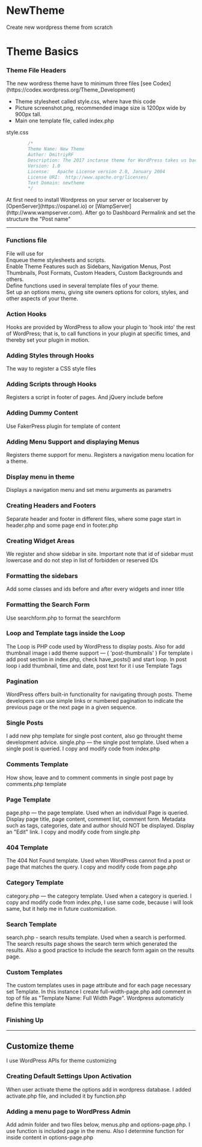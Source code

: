 # NewTheme
Create new wordpress theme from scratch

<h1>Theme Basics</h1>
<h3>Theme File Headers</h3>
The new wordress theme have to minimum three files [see Codex](https://codex.wordpress.org/Theme_Development)
<ul>
    <li>Theme stylesheet called style.css, where have this code</li>
    <li>Picture screenshot.png, recommended image size is 1200px wide by 900px tall. </li>
    <li>Main one template file, called index.php </li>
</ul>
<p>style.css</p>

```css
        /*
        Theme Name: New Theme
        Author: DmitriyRF
        Description: The 2017 inctanse theme for WordPress takes us back to <br> the blog, featuring a full range of post formats, each displayed beautifully in their own unique way.
        Version: 1.0
        License:   Apache License version 2.0, January 2004
        License URI:  http://www.apache.org/licenses/
        Text Domain: newtheme
        */
```

<p>At first need to install Wordpress on your server or localserver by [OpenServer](https://ospanel.io) or [WampServer](http://www.wampserver.com). After go to Dashboard Permalink and set the structure the "Post name" </p>
<hr>
<h3>Functions file</h3>
<p>File will use for <br>
Enqueue theme stylesheets and scripts. <br> 
Enable Theme Features such as Sidebars, Navigation Menus, Post Thumbnails, Post Formats, Custom Headers, Custom Backgrounds and others. <br>
Define functions used in several template files of your theme. <br>
Set up an options menu, giving site owners options for colors, styles, and other aspects of your theme.</p>
<h3>Action Hooks</h3>
<p>Hooks are provided by WordPress to allow your plugin to 'hook into' the rest of WordPress; that is, to call functions in your plugin at specific times, and thereby set your plugin in motion.</p>
<h3>Adding Styles through Hooks</h3>
<p>The way to register a CSS style files</p>
<h3>Adding Scripts through Hooks</h3>
<p>Registers a script in footer of pages. And jQuery include before</p>
<h3>Adding Dummy Content</h3>
<p>Use FakerPress plugin for template of content</p>
<h3>Adding Menu Support and displaying Menus</h3> 
<p>Registers theme support for menu. Registers a navigation menu location for a theme.</p>
<h3>Display menu in theme</h3>
<p>Displays a navigation menu and set menu arguments as parametrs</p>
<h3>Creating Headers and Footers</h3>
<p>Separate header and footer in different files, where some page start in header.php  and some page end in footer.php</p>
<h3>Creating Widget Areas</h3>
<p>We register and show sidebar in site. Important note that id of sidebar must lowercase and do not step in list of forbidden or reserved IDs</p>
<h3>Formatting the sidebars</h3>
<p>Add some classes and ids before and after every widgets and inner title</p>
<h3>Formatting the Search Form</h3>
<p>Use searchform.php to format the searchform </p>
<h3>Loop and Template tags inside the Loop</h3>
<p>The Loop is PHP code used by WordPress to display posts. Also for add thumbnail image i add theme support — ( 'post-thumbnails' ) For template i add post section in index.php, check have_posts() and start loop. In post loop i add thumbnail, time and date, post text for it i use Template Tags </p>
<h3>Pagination</h3>
<p>WordPress offers built-in functionality for navigating through posts. Theme developers can use simple links or numbered pagination to indicate the previous page or the next page in a given sequence.</p>
<h3>Single Posts</h3>
<p>I add new php template for single post content, also go throught theme development advice. single.php — the single post template. Used when a single post is queried. I copy and modify code from index.php</p>
<h3>Comments Template</h3>
<p>How show, leave and to comment comments in single post page by comments.php template</p>
<h3>Page Template</h3>
<p>page.php — the page template. Used when an individual Page is queried. Display page title, page content, comment list, comment form. Metadata such as tags, categories, date and author should NOT be displayed. Display an "Edit" link. I copy and modify code from single.php</p>
<h3>404 Template</h3>
<p>The 404 Not Found template. Used when WordPress cannot find a post or page that matches the query. I copy and modify code from page.php</p>
<h3>Category Template</h3>
<p>category.php — the category template. Used when a category is queried. I copy and modify code from index.php, I use same code, because i will look same, but it help me in future customization.</p>
<h3>Search Template</h3>
<p>search.php - search results template. Used when a search is performed. The search results page shows the search term which generated the results. Also a good practice to include the search form again on the results page.</p>
<h3>Custom Templates</h3>
<p>The custom templates uses in page attribute and for each page necessary set Template. In this instance I create full-width-page.php add comment in top of file as "Template Name: Full Width Page". Wordpress automaticly define this template</p>
<h3>Finishing Up</h3>
<hr>
<h2>Customize theme</h2>
<p>I use WordPress APIs for theme customizing</p>
<h3>Creating Default Settings Upon Activation</h3>
<p>When user activate theme the options add in wordpress database. I added activate.php file, and included it by function.php</p>
<h3>Adding a menu page to WordPress Admin</h3>
<p>Add admin folder and two files below, menus.php and options-page.php. I use function is included page in the menu. Also I determine function for inside content in options-page.php</p>


 
